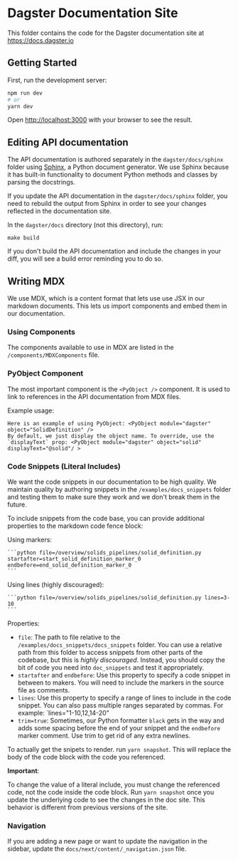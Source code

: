 # Dagster Documentation Site

This folder contains the code for the Dagster documentation site at https://docs.dagster.io

## Getting Started

First, run the development server:

```bash
npm run dev
# or
yarn dev
```

Open [http://localhost:3000](http://localhost:3000) with your browser to see the result.

## Editing API documentation

The API documentation is authored separately in the `dagster/docs/sphinx` folder using [Sphinx](https://www.sphinx-doc.org/en/master/), a Python document generator. We use Sphinx because it has built-in functionality to document Python methods and classes by parsing the docstrings.

If you update the API documentation in the `dagster/docs/sphinx` folder, you need to rebuild the output from Sphinx in order to see your changes reflected in the documentation site.

In the `dagster/docs` directory (not this directory), run:

```
make build
```

If you don't build the API documentation and include the changes in your diff, you will see a build error reminding you to do so.

## Writing MDX

We use MDX, which is a content format that lets use use JSX in our markdown documents. This lets us import components and embed them in our documentation.

### Using Components

The components available to use in MDX are listed in the `/components/MDXComponents` file.

### PyObject Component

The most important component is the `<PyObject />` component. It is used to link to references in the API documentation from MDX files.

Example usage:

```
Here is an example of using PyObject: <PyObject module="dagster" object="SolidDefinition" />
By default, we just display the object name. To override, use the `displayText` prop: <PyObject module="dagster" object="solid" displayText="@solid"/ >
```

### Code Snippets (Literal Includes)

We want the code snippets in our documentation to be high quality. We maintain quality by authoring snippets in the `/examples/docs_snippets` folder and testing them to make sure they work and we don't break them in the future.

To include snippets from the code base, you can provide additional properties to the markdown code fence block:

Using markers:

    ```python file=/overview/solids_pipelines/solid_definition.py startafter=start_solid_definition_marker_0 endbefore=end_solid_definition_marker_0
    ```

Using lines (highly discouraged):

    ```python file=/overview/solids_pipelines/solid_definition.py lines=3-10
    ```

Properties:

- `file`: The path to file relative to the `/examples/docs_snippets/docs_snippets` folder. You can use a relative path from this folder to access snippets from other parts of the codebase, but this is _highly discouraged_. Instead, you should copy the bit of code you need into `doc_snippets` and test it appropriately.
- `startafter` and `endbefore`: Use this property to specify a code snippet in between to makers. You will need to include the markers in the source file as comments.
- `lines`: Use this property to specify a range of lines to include in the code snippet. You can also pass multiple ranges separated by commas. For example: `lines="1-10,12,14-20"
- `trim=true`: Sometimes, our Python formatter `black` gets in the way and adds some spacing before the end of your snippet and the `endbefore` marker comment. Use trim to get rid of any extra newlines.

To actually get the snipets to render. run `yarn snapshot`. This will replace the body of the code block with the code you referenced.

**Important**:

To change the value of a literal include, you must change the referenced code, not the code inside the code block. Run `yarn snapshot` once you update the underlying code to see the changes in the doc site. This behavior is different from previous versions of the site.

### Navigation

If you are adding a new page or want to update the navigation in the sidebar, update the `docs/next/content/_navigation.json` file.
